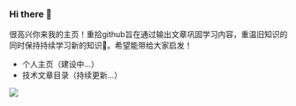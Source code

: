 ### Hi there 👋

很高兴你来我的主页！重拾github旨在通过输出文章巩固学习内容，重温旧知识的同时保持持续学习新的知识🌱。希望能带给大家启发！

- 个人主页（建设中...）
- 技术文章目录（持续更新...）

![](https://komarev.com/ghpvc/?username=TonyZhang1993)

<!--
**TonyZhang1993/TonyZhang1993** is a ✨ _special_ ✨ repository because its `README.md` (this file) appears on your GitHub profile.

Here are some ideas to get you started:

- 🔭 I’m currently working on ...
- 🌱 I’m currently learning ...
- 👯 I’m looking to collaborate on ...
- 🤔 I’m looking for help with ...
- 💬 Ask me about ...
- 📫 How to reach me: ...
- 😄 Pronouns: ...
- ⚡ Fun fact: ...
-->
